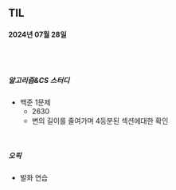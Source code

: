 ## TIL
#### 2024년 07월 28일

<br>
<br>

##### 알고리즘&CS 스터디
- 백준 1문제
    - 2630
    - 변의 길이를 줄여가며 4등분된 섹션에대한 확인

<br>


##### 오픽
- 발화 연습
